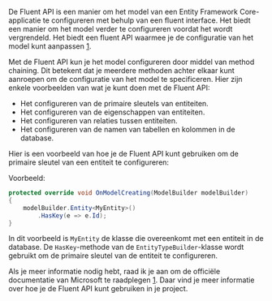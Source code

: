 De Fluent API is een manier om het model van een Entity Framework Core-applicatie te configureren met behulp van een fluent interface. Het biedt een manier om het model verder te configureren voordat het wordt vergrendeld. Het biedt een fluent API waarmee je de configuratie van het model kunt aanpassen [1](https://learn.microsoft.com/en-us/ef/ef6/modeling/code-first/fluent/types-and-properties).

Met de Fluent API kun je het model configureren door middel van method chaining. Dit betekent dat je meerdere methoden achter elkaar kunt aanroepen om de configuratie van het model te specificeren. Hier zijn enkele voorbeelden van wat je kunt doen met de Fluent API:

- Het configureren van de primaire sleutels van entiteiten.
- Het configureren van de eigenschappen van entiteiten.
- Het configureren van relaties tussen entiteiten.
- Het configureren van de namen van tabellen en kolommen in de database.

Hier is een voorbeeld van hoe je de Fluent API kunt gebruiken om de primaire sleutel van een entiteit te configureren:

Voorbeeld:
```csharp
protected override void OnModelCreating(ModelBuilder modelBuilder)
{
    modelBuilder.Entity<MyEntity>()
        .HasKey(e => e.Id);
}
```

In dit voorbeeld is `MyEntity` de klasse die overeenkomt met een entiteit in de database. De `HasKey`-methode van de `EntityTypeBuilder`-klasse wordt gebruikt om de primaire sleutel van de entiteit te configureren.

Als je meer informatie nodig hebt, raad ik je aan om de officiële documentatie van Microsoft te raadplegen [1](https://learn.microsoft.com/en-us/ef/ef6/modeling/code-first/fluent/types-and-properties). Daar vind je meer informatie over hoe je de Fluent API kunt gebruiken in je project.